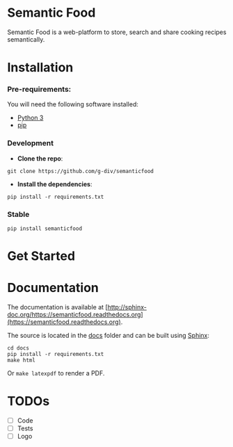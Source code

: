 Semantic Food
=============

Semantic Food is a web-platform to store, search and share cooking recipes semantically.

Installation
============

### Pre-requirements:
You will need the following software installed:
- [Python 3](https://www.python.org/)
- [pip](https://pip.pypa.io/en/stable/)

### Development

- **Clone the repo**:
```
git clone https://github.com/g-div/semanticfood
```
- **Install the dependencies**:
```
pip install -r requirements.txt
```

### Stable
```
pip install semanticfood
```

Get Started
===========


Documentation
=============

The documentation is available at [http://sphinx-doc.org/https://semanticfood.readthedocs.org](https://semanticfood.readthedocs.org).

The source is located in the [docs](https://github.com/g-div/semanticfood/tree/master/docs) folder and can be built using [Sphinx](http://sphinx-doc.org/):

	cd docs
	pip install -r requirements.txt
	make html

Or ```make latexpdf``` to render a PDF.


TODOs
=====

- [ ] Code
- [ ] Tests
- [ ] Logo

